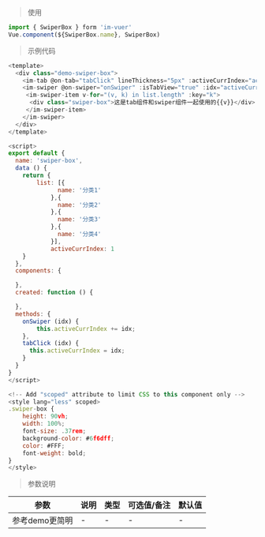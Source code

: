 
> 使用
```js
import { SwiperBox } form 'im-vuer'
Vue.component(${SwiperBox.name}, SwiperBox)
```

> 示例代码
```js
<template>
  <div class="demo-swiper-box">
  	<im-tab @on-tab="tabClick" lineThickness="5px" :activeCurrIndex="activeCurrIndex" :list='list'></im-tab>
  	<im-swiper @on-swiper="onSwiper" :isTabView="true" :idx="activeCurrIndex" :autoPlay="0" :loop="false" dotColor="transparent" dotActiveColor="transparent">
     <im-swiper-item v-for="(v, k) in list.length" :key="k">
      <div class="swiper-box">这是tab组件和swiper组件一起使用的{{v}}</div>
     </im-swiper-item>
    </im-swiper>
  </div>
</template>

<script>
export default {
  name: 'swiper-box',
  data () {
    return {
    	list: [{
			  name: '分类1'
			},{
			  name: '分类2'
			},{
			  name: '分类3'
			},{
			  name: '分类4'
			}],
			activeCurrIndex: 1
    }
  },
  components: {

  },
  created: function () {

  },
  methods: {
  	onSwiper (idx) {
  		this.activeCurrIndex += idx;
  	},
    tabClick (idx) {
      this.activeCurrIndex = idx;
    }
  }
}
</script>

<!-- Add "scoped" attribute to limit CSS to this component only -->
<style lang="less" scoped>
.swiper-box {
	height: 90vh;
	width: 100%;
	font-size: .37rem;
	background-color: #6f6dff;
	color: #FFF;
	font-weight: bold;
}
</style>

```
> 参数说明

  <div>
   <table>
    <thead>
     <tr>
      <th>参数</th> 
      <th>说明</th> 
      <th>类型</th> 
      <th>可选值/备注</th> 
      <th>默认值</th>
     </tr>
    </thead> 
    <tbody>
    <tr>
      <td>参考demo更简明</td> 
      <td>-</td> 
      <td>-</td> 
      <td>-</td> 
      <td>-</td>
    </tr>
    </tbody>
   </table>
  </div>
  